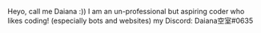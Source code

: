 Heyo, call me Daiana :))
I am an un-professional but aspiring coder who likes coding! (especially bots and websites) 
my Discord: Daiana空室#0635


<!---
Diana-2017/Diana-2017 is a ✨ special ✨ repository because its `README.md` (this file) appears on your GitHub profile.
You can click the Preview link to take a look at your changes.
--->
